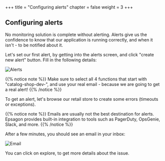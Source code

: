 +++
title = "Configuring alerts"
chapter = false
weight = 3
+++

## Configuring alerts

No monitoring solution is complete without alerting. Alerts give us the confidence to know that our application is running correctly, and when it isn't - to be notified about it.

Let's set our first alert, by getting into the alerts screen, and click "create new alert" button. Fill in the following details:

![Alerts](/images/monitoring/alerts.png)

{{% notice note %}}
Make sure to select all 4 functions that start with "catalog-shop-dev-", and use your real email - because we are going to get a real alert!
{{% /notice %}}

To get an alert, let's browse our retail store to create some errors (timeouts or exceptions).

{{% notice note %}}
Emails are usually not the best destination for alerts. Epsagon provides built-in integration to tools such as PagerDuty, OpsGenie, Slack, and more.
{{% /notice %}}

After a few minutes, you should see an email in your inbox:

![Email](/images/monitoring/email.png)

You can click on explore, to get more details about the issue.
